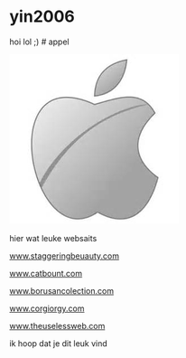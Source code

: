 # yin2006
hoi
 lol
 ;) # appel

![appel](appel.jpg)

hier wat leuke websaits

www.staggeringbeuauty.com

www.catbount.com

www.borusancolection.com

www.corgiorgy.com

www.theuselessweb.com

ik hoop dat je dit leuk vind 


